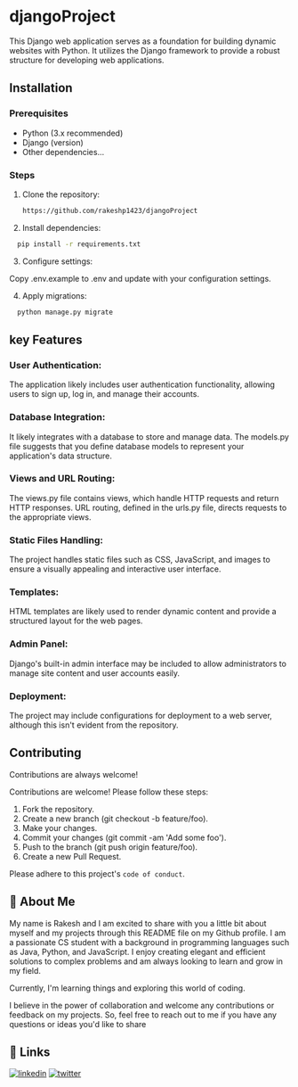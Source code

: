 
# djangoProject <CollegeTalkies>

This Django web application serves as a foundation for building dynamic websites with Python. It utilizes the Django framework to provide a robust structure for developing web applications.

## Installation

### Prerequisites

- Python (3.x recommended)
- Django (version)
- Other dependencies...

### Steps

1. Clone the repository:

   ```bash
   https://github.com/rakeshp1423/djangoProject

2. Install dependencies: 
  
  ```bash
    pip install -r requirements.txt

  ```

3. Configure settings:

Copy  .env.example to .env and update with your configuration settings.

4. Apply migrations:

 
  ```bash
    python manage.py migrate

  ```
  

## key Features

### User Authentication:
 The application likely includes user authentication functionality, allowing users to sign up, log in, and manage their accounts.
### Database Integration: 
It likely integrates with a database to store and manage data. The models.py file suggests that you define database models to represent your application's data structure.
### Views and URL Routing:
 The views.py file contains views, which handle HTTP requests and return HTTP responses. URL routing, defined in the urls.py file, directs requests to the appropriate views.
### Static Files Handling: 
The project handles static files such as CSS, JavaScript, and images to ensure a visually appealing and interactive user interface.
### Templates: 
HTML templates are likely used to render dynamic content and provide a structured layout for the web pages.
### Admin Panel: 
Django's built-in admin interface may be included to allow administrators to manage site content and user accounts easily.
### Deployment: 
The project may include configurations for deployment to a web server, although this isn't evident from the repository.




## Contributing

Contributions are always welcome!

Contributions are welcome! Please follow these steps:

1. Fork the repository.
2. Create a new branch (git checkout -b feature/foo).
3. Make your changes.
4. Commit your changes (git commit -am 'Add some foo').
5. Push to the branch (git push origin feature/foo).
6. Create a new Pull Request.

Please adhere to this project's `code of conduct`.


## 🚀 About Me
My name is Rakesh and I am excited to share with you a little bit about myself and my projects through this README file on my Github profile.
I am a passionate CS student with a background in programming languages such as Java, Python, and JavaScript. I enjoy creating elegant and efficient solutions to complex problems and am always looking to learn and grow in my field.

Currently, I'm learning things and exploring this world of coding.

I believe in the power of collaboration and welcome any contributions or feedback on my projects. So, feel free to reach out to me if you have any questions or ideas you'd like to share


## 🔗 Links
[![linkedin](https://img.shields.io/badge/linkedin-0A66C2?style=for-the-badge&logo=linkedin&logoColor=white)](https://www.linkedin.com/in/rakesh-kumar-patra-8864b1258/)
[![twitter](https://img.shields.io/badge/twitter-1DA1F2?style=for-the-badge&logo=twitter&logoColor=white)](https://x.com/KumarRakesh1423)

